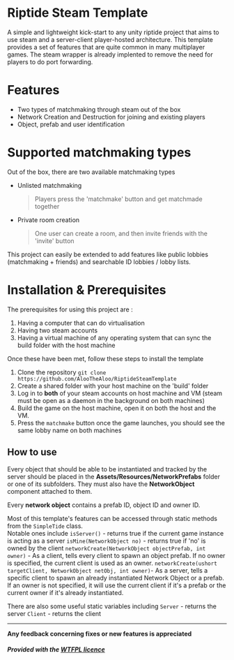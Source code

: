 #  Riptide Steam Template
A simple and lightweight kick-start to any unity riptide project that aims to use steam and a server-client player-hosted architecture. This template provides a set of features that are quite common in many multiplayer games. The steam wrapper is already implented to remove the need for players to do port forwarding.

# Features
- Two types of matchmaking through steam out of the box
- Network Creation and Destruction for joining and existing players
- Object, prefab and user identification

# Supported matchmaking types
Out of the box, there are two available matchmaking types
- Unlisted matchmaking
	> Players press the 'matchmake' button and get matchmade together

- Private room creation
	> One user can create a room, and then invite friends with the 'invite' button

This project can easily be extended to add features like public lobbies (matchmaking + friends) and searchable ID lobbies / lobby lists.

# Installation & Prerequisites
The prerequisites for using this project are :
1. Having a computer that can do virtualisation
1. Having two steam accounts
2. Having a virtual machine of any operating system that can sync the build folder with the host machine

Once these have been met, follow these steps to install the template
1. Clone the repository `git clone https://github.com/AlooTheAloo/RiptideSteamTemplate`
2. Create a shared folder with your host machine on the 'build' folder
3. Log in to **both** of your steam accounts on host machine and VM (steam must be open as a daemon in the background on both machines) 
4. Build the game on the host machine, open it on both the host and the VM.
5. Press the `matchmake` button once the game launches, you should see the same lobby name on both machines


## How to use


Every object that should be able to be instantiated and tracked by the server should be placed in the **Assets/Resources/NetworkPrefabs** folder or one of its subfolders. They must also have the **NetworkObject** component attached to them.

Every **network object** contains a prefab ID, object ID and owner ID.

Most of this template's features can be accessed through static methods from the `SimpleTide` class.   
Notable ones include
`isServer()` - returns true if the current game instance is acting as a server
`isMine(NetworkObject no)` - returns true if 'no' is owned by the client
`networkCreate(NetworkObject objectPrefab, int owner)` - As a client, tells every client to spawn an object prefab. If no owner is specified, the current client is used as an owner.
`networkCreate(ushort targetClient, NetworkObject netObj, int owner)`- As a server, tells a specific client to spawn an already instantiated Network Object or a prefab. If an owner is not specified, it will use the current client if it's a prefab or the current owner if it's already instantiated.

There are also some useful static variables including
`Server` - returns the server
`Client` - returns the client

<hr>

**Any feedback concerning fixes or new features is appreciated**
##### Provided with the <a href="https://github.com/anak10thn/WTFPL" target="_top">WTFPL licence</a>
